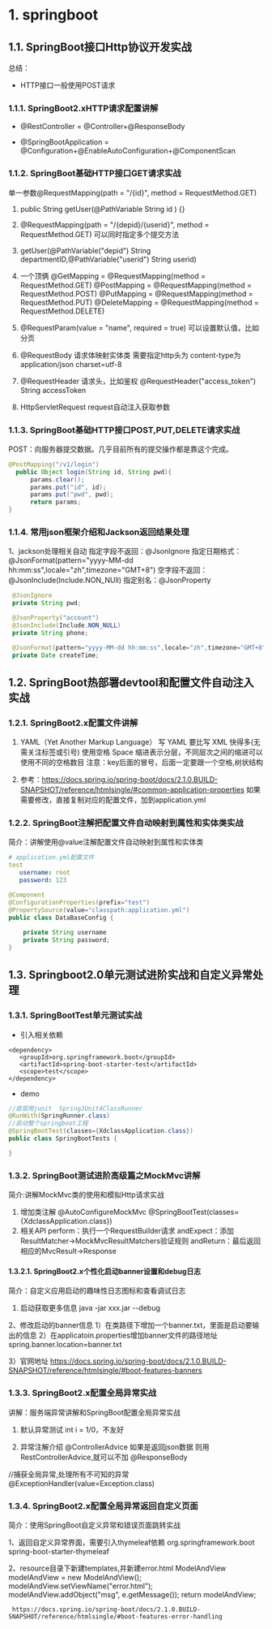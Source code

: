 # 1. springboot

## 1.1. SpringBoot接口Http协议开发实战

总结：

- HTTP接口一般使用POST请求

### 1.1.1. SpringBoot2.xHTTP请求配置讲解

- @RestController = @Controller+@ResponseBody

- @SpringBootApplication = @Configuration+@EnableAutoConfiguration+@ComponentScan

### 1.1.2. SpringBoot基础HTTP接口GET请求实战

   单一参数@RequestMapping(path = "/{id}", method = RequestMethod.GET)

1. public String getUser(@PathVariable String id ) {}

1. @RequestMapping(path = "/{depid}/{userid}", method = RequestMethod.GET)
   可以同时指定多个提交方法
1. getUser(@PathVariable("depid") String departmentID,@PathVariable("userid") String userid)

1. 一个顶俩
@GetMapping = @RequestMapping(method = RequestMethod.GET)
@PostMapping = @RequestMapping(method = RequestMethod.POST)
@PutMapping = @RequestMapping(method = RequestMethod.PUT)
@DeleteMapping = @RequestMapping(method = RequestMethod.DELETE)

1. @RequestParam(value = "name", required = true)
 可以设置默认值，比如分页

1. @RequestBody 请求体映射实体类
 需要指定http头为 content-type为application/json charset=utf-8

1. @RequestHeader 请求头，比如鉴权
 @RequestHeader("access_token") String accessToken

1. HttpServletRequest request自动注入获取参数

### 1.1.3. SpringBoot基础HTTP接口POST,PUT,DELETE请求实战

POST：向服务器提交数据。几乎目前所有的提交操作都是靠这个完成。

```java
@PostMapping("/v1/login")
  public Object login(String id, String pwd){
      params.clear();
      params.put("id", id);
      params.put("pwd", pwd);
      return params;
}
```

### 1.1.4. 常用json框架介绍和Jackson返回结果处理

 1、jackson处理相关自动
  指定字段不返回：@JsonIgnore
  指定日期格式：@JsonFormat(pattern="yyyy-MM-dd hh:mm:ss",locale="zh",timezone="GMT+8")
  空字段不返回：@JsonInclude(Include.NON_NUll)
  指定别名：@JsonProperty

```java
 @JsonIgnore
 private String pwd;

 @JsonProperty("account")
 @JsonInclude(Include.NON_NULL)
 private String phone;

 @JsonFormat(pattern="yyyy-MM-dd hh:mm:ss",locale="zh",timezone="GMT+8")
 private Date createTime;

```

## 1.2. SpringBoot热部署devtool和配置文件自动注入实战

### 1.2.1. SpringBoot2.x配置文件讲解

   1. YAML（Yet Another Markup Language）
    写 YAML 要比写 XML 快得多(无需关注标签或引号)
    使用空格 Space 缩进表示分层，不同层次之间的缩进可以使用不同的空格数目
    注意：key后面的冒号，后面一定要跟一个空格,树状结构

   1. 参考：<https://docs.spring.io/spring-boot/docs/2.1.0.BUILD-SNAPSHOT/reference/htmlsingle/#common-application-properties>
  如果需要修改，直接复制对应的配置文件，加到application.yml

### 1.2.2. SpringBoot注解把配置文件自动映射到属性和实体类实战

 简介：讲解使用@value注解配置文件自动映射到属性和实体类

```yaml
# application.yml配置文件
test
   username: root
   password: 123
```

```java
@Component
@ConfigurationProperties(prefix="test")
@PropertySource(value="classpath:application.yml")
public class DataBaseConfig {
  
    private String username
    private String password;
}
```

## 1.3. Springboot2.0单元测试进阶实战和自定义异常处理

### 1.3.1. SpringBootTest单元测试实战

- 引入相关依赖

```pom
<dependency>
   <groupId>org.springframework.boot</groupId>
   <artifactId>spring-boot-starter-test</artifactId>
   <scope>test</scope>
</dependency>
```

- demo

```java
//底层用junit  SpringJUnit4ClassRunner
@RunWith(SpringRunner.class)
//启动整个springboot工程
@SpringBootTest(classes={XdclassApplication.class})
public class SpringBootTests {

}
```

### 1.3.2. SpringBoot测试进阶高级篇之MockMvc讲解

 简介:讲解MockMvc类的使用和模拟Http请求实战

  1. 增加类注解 @AutoConfigureMockMvc
     @SpringBootTest(classes={XdclassApplication.class})
  1. 相关API
   perform：执行一个RequestBuilder请求
   andExpect：添加ResultMatcher->MockMvcResultMatchers验证规则
   andReturn：最后返回相应的MvcResult->Response

#### 1.3.2.1. SpringBoot2.x个性化启动banner设置和debug日志

 简介：自定义应用启动的趣味性日志图标和查看调试日志

  1. 启动获取更多信息 java -jar xxx.jar --debug
  
  2、修改启动的banner信息
   1）在类路径下增加一个banner.txt，里面是启动要输出的信息
   2）在applicatoin.properties增加banner文件的路径地址
    spring.banner.location=banner.txt

   3）官网地址 <https://docs.spring.io/spring-boot/docs/2.1.0.BUILD-SNAPSHOT/reference/htmlsingle/#boot-features-banners>

### 1.3.3. SpringBoot2.x配置全局异常实战

 讲解：服务端异常讲解和SpringBoot配置全局异常实战

  1. 默认异常测试  int i = 1/0，不友好
  
  1. 异常注解介绍
   @ControllerAdvice 如果是返回json数据 则用 RestControllerAdvice,就可以不加 @ResponseBody

   //捕获全局异常,处理所有不可知的异常
   @ExceptionHandler(value=Exception.class)

### 1.3.4. SpringBoot2.x配置全局异常返回自定义页面

 简介：使用SpringBoot自定义异常和错误页面跳转实战

 1、返回自定义异常界面，需要引入thymeleaf依赖
  <dependency>
     <groupId>org.springframework.boot</groupId>
     <artifactId>spring-boot-starter-thymeleaf</artifactId>
  </dependency>

 2、resource目录下新建templates,并新建error.html
  ModelAndView modelAndView = new ModelAndView();
     modelAndView.setViewName("error.html");
     modelAndView.addObject("msg", e.getMessage());
     return modelAndView;

     https://docs.spring.io/spring-boot/docs/2.1.0.BUILD-SNAPSHOT/reference/htmlsingle/#boot-features-error-handling
